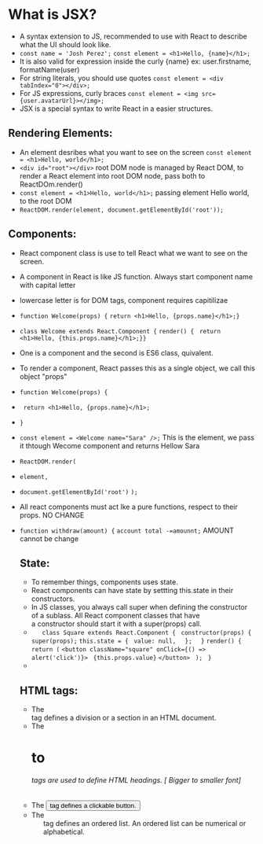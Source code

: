 # What is JSX? 
  - A syntax extension to JS, recommended to use with React to describe what the UI should look like.
  - `const name = 'Josh Perez';`
     `const element = <h1>Hello, {name}</h1>;`
  - It is also valid for expression inside the curly {name} ex: user.firstname, formatName(user)
  - For string literals, you should use quotes `const element = <div tabIndex="0"></div>;`
  - For JS expressions, curly braces `const element = <img src={user.avatarUrl}></img>;`
  - JSX is a special syntax to write React in a easier structures.
  
 ## Rendering Elements:
 - An element desribes what you want to see on the screen `const element = <h1>Hello, world</h1>;`
 - `<div id="root"></div>` root DOM node is managed by React DOM, to render a React element into root DOM node, pass both to ReactDOm.render()
 - `const element = <h1>Hello, world</h1>;` passing element Hello world, to the root DOM
 - `ReactDOM.render(element, document.getElementById('root'));`

## Components:
- React component class is use to tell React what we want to see on the screen.
- A component in React is like JS function. Always start component name with capital letter
- lowercase letter is for DOM tags, component requires capitilizae
- `function Welcome(props) {`
  `return <h1>Hello, {props.name}</h1>;}`
- `class Welcome extends React.Component {` 
  `render() {`
   ` return <h1>Hello, {this.props.name}</h1>;}}`
- One is a component and the second is ES6 class, quivalent.
- To render a component, React passes this as a single object, we call this object "props"
- `function Welcome(props) {`
-  ` return <h1>Hello, {props.name}</h1>;`
- `}`
- `const element = <Welcome name="Sara" />;`  This is the element, we pass it thtough Wecome component and returns Hellow Sara
- `ReactDOM.render(`
- `element,`
-  `document.getElementById('root')`
 `);`
- All react components must act lke a pure functions, respect to their props. NO CHANGE 
- `function withdraw(amount) {` 
  `account total -=amounnt;`   AMOUNT cannot be change
  
  ## State: 
  - To remember things, components uses state.
  - React components can have state by settting this.state in their constructors.
  - In JS classes, you always call super when defining the constructor of a sublass. All React component classes that have a constructor should start it with a super(props) call.
  - `	class Square extends React.Component {`
 ` constructor(props) {`
    `super(props);`
    `this.state = {`
     ` value: null,`
  `  };`
`  }`
	`render() {`
    `return (`
      `<button className="square" onClick={() => alert('click')}>`
       ` {this.props.value}`
      `</button>`
   ` );`
 ` }`
  -
  ## HTML tags:
  - The <div> tag defines a division or a section in an HTML document.
  - The <h1> to <h6> tags are used to define HTML headings. [ Bigger to smaller font]
  - The <button> tag defines a clickable button.
  - The <ol> tag defines an ordered list. An ordered list can be numerical or alphabetical.
  
  
  
  
  
  
  
  
  
  
  
  
  
  
  
  
  
  
  
  
  
  
  
  
  
  
  
  
  
